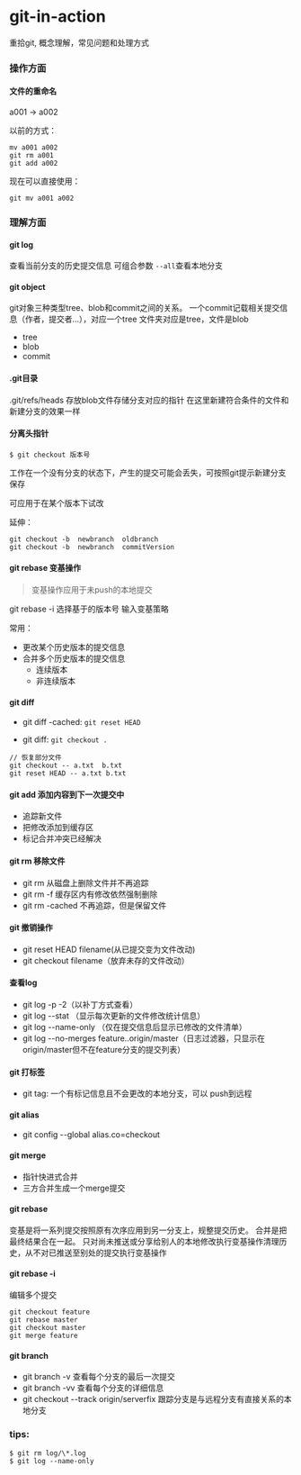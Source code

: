 # git-in-action
重拾git, 概念理解，常见问题和处理方式


### 操作方面
#### 文件的重命名
a001  -> a002

以前的方式：
```
mv a001 a002
git rm a001
git add a002
```

现在可以直接使用：
```
git mv a001 a002
```


### 理解方面
#### git log
查看当前分支的历史提交信息
可组合参数 `--all`查看本地分支

#### git object
git对象三种类型tree、blob和commit之间的关系。
一个commit记载相关提交信息（作者，提交者...），对应一个tree
文件夹对应是tree，文件是blob

+ tree
+ blob
+ commit




#### .git目录
.git/refs/heads
存放blob文件存储分支对应的指针
在这里新建符合条件的文件和新建分支的效果一样

#### 分离头指针

```
$ git checkout 版本号
```

工作在一个没有分支的状态下，产生的提交可能会丢失，可按照git提示新建分支保存

可应用于在某个版本下试改

延伸：
```
git checkout -b  newbranch  oldbranch
git checkout -b  newbranch  commitVersion
```

#### git rebase 变基操作

> 变基操作应用于未push的本地提交

git rebase -i 选择基于的版本号
输入变基策略

常用：

+ 更改某个历史版本的提交信息
+ 合并多个历史版本的提交信息
    - 连续版本
    - 非连续版本


 #### git diff
 
+ git diff -cached: `git reset HEAD`
 
+ git diff: `git checkout .` 

```
// 恢复部分文件
git checkout -- a.txt  b.txt
git reset HEAD -- a.txt b.txt
```

#### git add  添加内容到下一次提交中

+ 追踪新文件
+ 把修改添加到缓存区
+ 标记合并冲突已经解决

#### git rm  移除文件

+ git rm 从磁盘上删除文件并不再追踪
+ git rm -f 缓存区内有修改依然强制删除
+ git rm -cached 不再追踪，但是保留文件

#### git 撤销操作

+ git reset HEAD filename(从已提交变为文件改动)
+ git checkout filename（放弃未存的文件改动）

#### 查看log

+ git log -p -2（以补丁方式查看）
+ git log --stat （显示每次更新的文件修改统计信息）
+ git log --name-only （仅在提交信息后显示已修改的文件清单）
+ git log --no-merges feature..origin/master（日志过滤器，只显示在origin/master但不在feature分支的提交列表）


#### git 打标签

+ git tag: 一个有标记信息且不会更改的本地分支，可以 push到远程

#### git alias

+ git config --global alias.co=checkout

#### git merge

+ 指针快进式合并
+ 三方合并生成一个merge提交

#### git rebase
变基是将一系列提交按照原有次序应用到另一分支上，规整提交历史。
合并是把最终结果合在一起。
只对尚未推送或分享给别人的本地修改执行变基操作清理历史，从不对已推送至别处的提交执行变基操作

#### git rebase -i 
编辑多个提交

```
git checkout feature
git rebase master
git checkout master 
git merge feature
```

#### git branch

+ git branch -v 查看每个分支的最后一次提交
+ git branch -vv 查看每个分支的详细信息
+ git checkout --track origin/serverfix 跟踪分支是与远程分支有直接关系的本地分支




### tips:
```
$ git rm log/\*.log
$ git log --name-only
```
